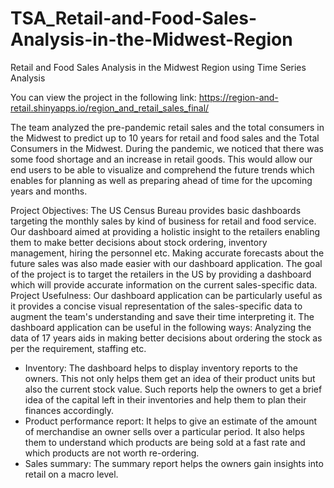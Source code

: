 # TSA_Retail-and-Food-Sales-Analysis-in-the-Midwest-Region
Retail and Food Sales Analysis in the Midwest Region using Time Series Analysis

You can view the project in the following link:
https://region-and-retail.shinyapps.io/region_and_retail_sales_final/

The team analyzed the pre-pandemic retail sales and the total consumers in the Midwest to
predict up to 10 years for retail and food sales and the Total Consumers in the Midwest. During
the pandemic, we noticed that there was some food shortage and an increase in retail goods.
This would allow our end users to be able to visualize and comprehend the future trends which
enables for planning as well as preparing ahead of time for the upcoming years and months.

Project Objectives:
The US Census Bureau provides basic dashboards targeting the monthly sales by kind of
business for retail and food service. Our dashboard aimed at providing a holistic insight to the
retailers enabling them to make better decisions about stock ordering, inventory management,
hiring the personnel etc. Making accurate forecasts about the future sales was also made easier
with our dashboard application. The goal of the project is to target the retailers in the US by
providing a dashboard which will provide accurate information on the current sales-specific
data.
Project Usefulness:
Our dashboard application can be particularly useful as it provides a concise visual
representation of the sales-specific data to augment the team's understanding and save their
time interpreting it.
The dashboard application can be useful in the following ways:
Analyzing the data of 17 years aids in making better decisions about ordering the stock as per
the requirement, staffing etc.
- Inventory: The dashboard helps to display inventory reports to the owners. This not only
helps them get an idea of their product units but also the current stock value. Such
reports help the owners to get a brief idea of the capital left in their inventories and
help them to plan their finances accordingly.
- Product performance report: It helps to give an estimate of the amount of merchandise
an owner sells over a particular period. It also helps them to understand which products
are being sold at a fast rate and which products are not worth re-ordering.
- Sales summary: The summary report helps the owners gain insights into retail on a
macro level.
